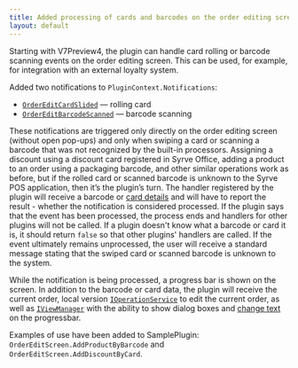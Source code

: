 ```yaml
---
title: Added processing of cards and barcodes on the order editing screen
layout: default
---
```


Starting with V7Preview4, the plugin can handle card rolling or barcode scanning events on the order editing screen.
This can be used, for example, for integration with an external loyalty system.

Added two notifications to `PluginContext.Notifications`:

* [`OrderEditCardSlided`](https://syrve.github.io/front.api.sdk/v7/html/P_Resto_Front_Api_INotificationService_OrderEditCardSlided.htm) — rolling card
* [`OrderEditBarcodeScanned`](https://syrve.github.io/front.api.sdk/v7/html/P_Resto_Front_Api_INotificationService_OrderEditBarcodeScanned.htm) — barcode scanning

These notifications are triggered only directly on the order editing screen (without open pop-ups) and only when swiping a card or scanning a barcode that was not recognized by the built-in processors.
Assigning a discount using a discount card registered in Syrve Office, adding a product to an order using a packaging barcode, and other similar operations work as before, but if the rolled card or scanned barcode is unknown to the Syrve POS application, then it’s the plugin’s turn.
The handler registered by the plugin will receive a barcode or [card details](https://syrve.github.io/front.api.sdk/v7/html/T_Resto_Front_Api_Data_View_CardInputDialogResult.htm) and will have to report the result - whether the notification is considered processed.
If the plugin says that the event has been processed, the process ends and handlers for other plugins will not be called.
If a plugin doesn't know what a barcode or card it is, it should return `false` so that other plugins' handlers are called.
If the event ultimately remains unprocessed, the user will receive a standard message stating that the swiped card or scanned barcode is unknown to the system.

While the notification is being processed, a progress bar is shown on the screen.
In addition to the barcode or card data, the plugin will receive the current order, local version [`IOperationService`](https://syrve.github.io/front.api.sdk/v7/html/T_Resto_Front_Api_IOperationService.htm) to edit the current order, as well as [`IViewManager`](https://syrve.github.io/front.api.sdk/v7/html/T_Resto_Front_Api_UI_IViewManager.htm) with the ability to show dialog boxes and [change text](https://syrve.github.io/front.api.sdk/v7/html/M_Resto_Front_Api_UI_IViewManager_ChangeProgressBarMessage.htm) on the progressbar.

Examples of use have been added to SamplePlugin: `OrderEditScreen.AddProductByBarcode` and `OrderEditScreen.AddDiscountByCard`.